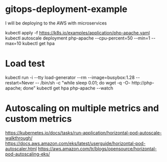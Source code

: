 # gitops-deployment-example
I will be deploying to the AWS with microservices

kubectl apply -f https://k8s.io/examples/application/php-apache.yaml
kubectl autoscale deployment php-apache --cpu-percent=50 --min=1 --max=10
kubectl get hpa

# Load test
kubectl run -i --tty load-generator --rm --image=busybox:1.28 --restart=Never -- /bin/sh -c "while sleep 0.01; do wget -q -O- http://php-apache; done"
kubectl get hpa php-apache --watch

# Autoscaling on multiple metrics and custom metrics
https://kubernetes.io/docs/tasks/run-application/horizontal-pod-autoscale-walkthrough/
https://docs.aws.amazon.com/eks/latest/userguide/horizontal-pod-autoscaler.html
https://aws.amazon.com/tr/blogs/opensource/horizontal-pod-autoscaling-eks/